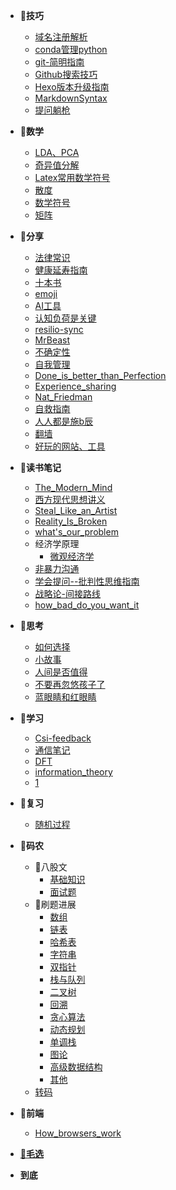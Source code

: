 * 📘**技巧**
  * [域名注册解析](技巧/域名注册解析)
  * [conda管理python](技巧/conda管理python)
  * [git-简明指南](技巧/git-简明指南)
  * [Github搜索技巧](技巧/Github搜索技巧)
  * [Hexo版本升级指南](技巧/Hexo版本升级指南)
  * [MarkdownSyntax](技巧/MarkdownSyntax)
  * [提问躺枪](技巧/提问躺枪)
* 📘**数学**
  * [LDA、PCA](数学/LDA、PCA)
  * [奇异值分解](数学/奇异值分解)
  * [Latex常用数学符号](数学/Latex常用数学符号)
  * [散度](数学/散度)
  * [数学符号](数学/数学符号)
  * [矩阵](数学/矩阵)
* 📘**分享**
  * [法律常识](分享/法律常识.md)
  * [健康延寿指南](分享/健康延寿指南.md)
  * [十本书](分享/十本书.md)
  * [emoji](分享/emoji.md)
  * [AI工具](分享/AI工具)
  * [认知负荷是关键](分享/认知负荷是关键)
  * [resilio-sync](分享/resilio-sync)
  * [MrBeast](分享/MrBeast)
  * [不确定性](分享/不确定性)
  * [自我管理](分享/自我管理)
  * [Done_is_better_than_Perfection](分享/Done_is_better_than_Perfection)
  * [Experience_sharing](分享/Experience_sharing)
  * [Nat_Friedman](分享/Nat_Friedman)
  * [自救指南](分享/自救指南)
  * [人人都是施b辰](分享/人人都是施b辰)
  * [翻墙](分享/翻墙)
  * [好玩的网站、工具](分享/好玩的网站、工具)
* 📘**读书笔记**
  * [The_Modern_Mind](读书笔记/The_Modern_Mind)
  * [西方现代思想讲义](读书笔记/西方现代思想讲义)
  * [Steal_Like_an_Artist](读书笔记/Steal_Like_an_Artist)
  * [Reality_Is_Broken](读书笔记/Reality_Is_Broken)
  * [what's_our_problem](读书笔记/what's_our_problem)
  * 经济学原理
    * [微观经济学](读书笔记/经济学原理/微观经济学)
  * [非暴力沟通](读书笔记/非暴力沟通)
  * [学会提问--批判性思维指南](读书笔记/学会提问--批判性思维指南)
  * [战略论-间接路线](读书笔记/战略论-间接路线)
  * [how_bad_do_you_want_it](读书笔记/how_bad_do_you_want_it)
* 📘**思考**
  * [如何选择](思考/如何选择)
  * [小故事](思考/小故事)
  * [人间是否值得](思考/人间是否值得)
  * [不要再忽悠孩子了](思考/不要再忽悠孩子了)
  * [蓝眼睛和红眼睛](思考/蓝眼睛和红眼睛)
* 📘**学习**
  * [Csi-feedback](学习/Csi-feedback.md)
  * [通信笔记](学习/通信笔记.md)
  * [DFT](学习/DFT)
  * [information_theory](学习/information_theory)
  * [1](学习/1.md)
* 📘**复习**
  * [随机过程](复习/随机过程.md)
* 📘**码农**
  * 📙八股文
    * [基础知识](码农/八股文/基础知识.md)
    * [面试题](码农/八股文/面试题.md)
  * 📙刷题进展
    * [数组](码农/刷题记录/数组)
    * [链表](码农/刷题记录/链表)
    * [哈希表](码农/刷题记录/哈希表)
    * [字符串](码农/刷题记录/字符串)
    * [双指针](码农/刷题记录/双指针)
    * [栈与队列](码农/刷题记录/栈与队列)
    * [二叉树](码农/刷题记录/二叉树)
    * [回溯](码农/刷题记录/回溯)
    * [贪心算法](码农/刷题记录/贪心算法.md)
    * [动态规划](码农/刷题记录/动态规划.md)
    * [单调栈](码农/刷题记录/单调栈.md)
    * [图论](码农/刷题记录/图论.md)
    * [高级数据结构](码农/刷题记录/高级数据结构.md)
    * [其他](码农/刷题记录/其他)
  * [转码](码农/转码.md)
* 📘**前端**
  * [How_browsers_work](前端/How_browsers_work)
* [📘**毛选**](MaoZeDongAnthology/)

* **到底**